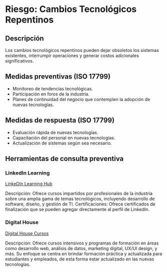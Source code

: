 # Riesgo: Cambios Tecnológicos Repentinos

## Descripción
Los cambios tecnológicos repentinos pueden dejar obsoletos los sistemas existentes, interrumpir operaciones y generar costos adicionales significativos.

## Medidas preventivas (ISO 17799)
- Monitoreo de tendencias tecnológicas.
- Participación en foros de la industria.
- Planes de continuidad del negocio que contemplen la adopción de nuevas tecnologías.

## Medidas de respuesta (ISO 17799)
- Evaluación rápida de nuevas tecnologías.
- Capacitación del personal en nuevas tecnologías.
- Actualización de sistemas según sea necesario.

## Herramientas de consulta preventiva

### LinkedIn Learning 

[LinkeDIn Learning Hub](https://learning.linkedin.com/es-es/product-overview)

Descripción: Ofrece cursos impartidos por profesionales de la industria sobre una amplia gama de temas tecnológicos, incluyendo desarrollo de software, diseño, y gestión de TI.
Certificaciones: Ofrece certificados de finalización que se pueden agregar directamente al perfil de LinkedIn.

### Digital House

[Digital House Cursos](https://www.digitalhouse.com/mx/productos)

Descripción: Ofrece cursos intensivos y programas de formación en áreas como desarrollo web, análisis de datos, marketing digital, UX/UI design, y más. Su enfoque se centra en brindar formación práctica y actualizada para estudiantes y empleados, de esta forma estar actualizado en las nuevas tecnologías.